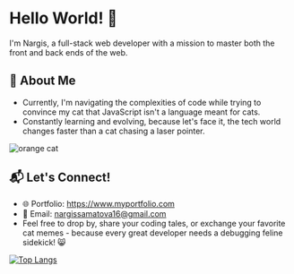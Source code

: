 # Hello World! 👋

I'm Nargis, a full-stack web developer with a mission to master both the front and back ends of the web.

## 🚀 About Me

  - Currently, I'm navigating the complexities of code while trying to convince my cat that JavaScript isn't a language meant for cats.
  - Constantly learning and evolving, because let's face it, the tech world changes faster than a cat chasing a laser pointer.
   
  ![orange cat](https://github.com/Nargissamatova/Nargissamatova/assets/82582126/f04bddcb-740d-4009-9e0d-b3033bfd2d3e)

## 📬 Let's Connect!
- 🌐 Portfolio: https://www.myportfolio.com
- 📧 Email: nargissamatova16@gmail.com
- Feel free to drop by, share your coding tales, or exchange your favorite cat memes - because every great developer needs a debugging feline sidekick! 😸
  
[![Top Langs](https://github-readme-stats.vercel.app/api/top-langs/?username=Nargissamatova&layout=donut)](https://github.com/Nargissamatova/github-readme-stats)
